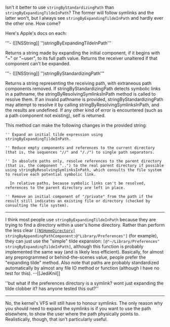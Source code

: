 Isn't it better to use <code>stringByStandardizingPath</code> than <code>stringByExpandingTildeInPath</code>? The former will follow symlinks and the latter won't, but I always see <code>stringByExpandingTildeInPath</code> and hardly ever the other one. How come?


Here's Apple's docs on each:



'''- ([[NSString]] '')stringByExpandingTildeInPath'''

Returns a string made by expanding the initial component, if it begins with "~" or "~user", to its full path value. Returns the receiver unaltered if that component can't be expanded.


'''- ([[NSString]] '')stringByStandardizingPath'''

Returns a string representing the receiving path, with extraneous path components removed. If stringByStandardizingPath detects symbolic links in a pathname, the stringByResolvingSymlinksInPath method is called to resolve them. If an invalid pathname is provided, stringByStandardizingPath may attempt to resolve it by calling stringByResolvingSymlinksInPath, and the results are undefined. If any other kind of error is encountered (such as a path component not existing), self is returned.

This method can make the following changes in the provided string:

    '' Expand an initial tilde expression using stringByExpandingTildeInPath.

    '' Reduce empty components and references to the current directory (that is, the sequences "//" and "/./") to single path separators.

    '' In absolute paths only, resolve references to the parent directory (that is, the component "..") to the real parent directory if possible using stringByResolvingSymlinksInPath, which consults the file system to resolve each potential symbolic link.

      In relative paths, because symbolic links can't be resolved, references to the parent directory are left in place.

    '' Remove an initial component of "/private" from the path if the result still indicates an existing file or directory (checked by consulting the file system).

----
I think most people use <code>stringByExpandingTildeInPath</code> because they are trying to find a directory within a user's home directory. Rather than perform the less clear <code>[[[NSHomeDirectory]]() stringByAppendingPathComponent:@"Library/Preferences"]</code> (for example), they can just use the "simple" tilde expansion: <code>[@"~/Library/Preferences" stringByExpandingTildeInPath]</code>, although this function is probably implemented the same way (and is likely less efficient). Basically, for almost any preprogrammed or behind-the-scenes value, people prefer the "expanding tilde" method. Also note that paths are probably standardized automatically by almost any file IO method or function (although I have no test for this). --[[JediKnil]]

''but what if the preferences directory is a symlink? wont just expanding the tilde clobber it? has anyone tested this out?''

----

No, the kernel's VFS will still have to honour symlinks.  The only reason why you should need to expand the symlinks is if you want to use the path elsewhere, to show the user where the path physically points to.  Realistically, though, that isn't particularly useful.